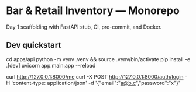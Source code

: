 # Bar & Retail Inventory — Monorepo
Day 1 scaffolding with FastAPI stub, CI, pre-commit, and Docker.

## Dev quickstart
cd apps/api
python -m venv .venv && source .venv/bin/activate
pip install -e .[dev]
uvicorn app.main:app --reload

curl http://127.0.0.1:8000/me
curl -X POST http://127.0.0.1:8000/auth/login -H 'content-type: application/json' -d '{"email":"a@b.c","password":"x"}'
